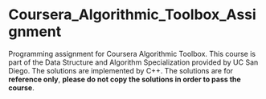 # Coursera_Algorithmic_Toolbox_Assignment

Programming assignment for Coursera Algorithmic Toolbox. This course is part of the Data Structure and Algorithm Specialization provided by UC San Diego. The solutions are implemented by C++. The solutions are for **reference only**, **please do not copy the solutions in order to pass the course**. 
